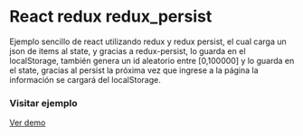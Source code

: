 # React redux redux_persist
 
Ejemplo sencillo de react utilizando redux y redux persist,
el cual carga un json de items al state, y gracias a redux-persist,
lo guarda en el localStorage, también genera un id aleatorio entre [0,100000]
y lo guarda en el state, gracias al persist la próxima vez que ingrese a la página
la información se cargará del localStorage.

### Visitar ejemplo

[Ver demo](https://reduxreduxpersistlocalstoragejfa.netlify.app/)

 

